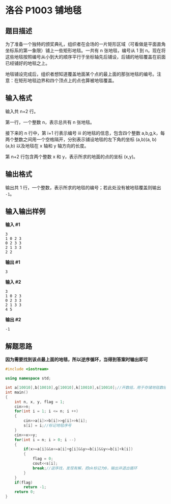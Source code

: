 # 洛谷 P1003 铺地毯

## 题目描述

为了准备一个独特的颁奖典礼，组织者在会场的一片矩形区域（可看做是平面直角坐标系的第一象限）铺上一些矩形地毯。一共有 n 张地毯，编号从 1 到 n。现在将这些地毯按照编号从小到大的顺序平行于坐标轴先后铺设，后铺的地毯覆盖在前面已经铺好的地毯之上。

地毯铺设完成后，组织者想知道覆盖地面某个点的最上面的那张地毯的编号。注意：在矩形地毯边界和四个顶点上的点也算被地毯覆盖。

## 输入格式

输入共 n+2 行。

第一行，一个整数 n，表示总共有 n 张地毯。

接下来的 n 行中，第 i+1 行表示编号 iii 的地毯的信息，包含四个整数 a,b,g,k，每两个整数之间用一个空格隔开，分别表示铺设地毯的左下角的坐标 (a,b)(a, b)(a,b) 以及地毯在 x 轴和 y 轴方向的长度。

第 n+2 行包含两个整数 x 和 y，表示所求的地面的点的坐标 (x,y)。

## 输出格式

输出共 1 行，一个整数，表示所求的地毯的编号；若此处没有被地毯覆盖则输出 `-1`。

## 输入输出样例

**输入 #1** 

```
3
1 0 2 3
0 2 3 3
2 1 3 3
2 2
```

**输出 #1** 

```
3
```

**输入 #2** 

```
3
1 0 2 3
0 2 3 3
2 1 3 3
4 5
```

**输出 #2** 

```
-1
```

## 解题思路

**因为需要找到该点最上面的地毯，所以逆序循环，当得到答案时输出即可**

```c++
#include <iostream>

using namespace std;

int a[10010],b[10010],g[10010],k[10010],s[10010];//开数组，用于存储地毯数组，s数组标记地毯序号
int main()
{
    int n, x, y, flag = 1;
    cin>>n;
    for(int i = 1; i <= n; i ++)
    {
        cin>>a[i]>>b[i]>>g[i]>>k[i];
        s[i] = i;//标记地毯序号
    }
    cin>>x>>y;
    for(int i = n; i > 0; i --)
    {
        if(x>=a[i]&&x<=a[i]+g[i]&&y>=b[i]&&y<=b[i]+k[i])
        {
            flag = 0;
            cout<<s[i];
            break;//逆序找，发现有解，把ok标记为0，输出并退出循环
        }
    }
    if(flag)
        return -1;
    return 0;
}
```





